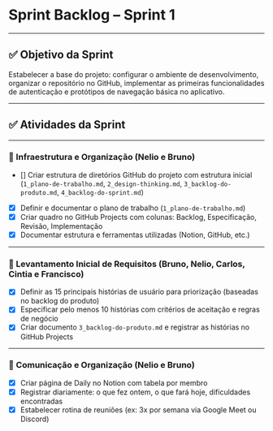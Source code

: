 # Sprint Backlog – Sprint 1  
---

## ✅ Objetivo da Sprint

Estabelecer a base do projeto: configurar o ambiente de desenvolvimento, organizar o repositório no GitHub, implementar as primeiras funcionalidades de autenticação e protótipos de navegação básica no aplicativo.

---

## ✅ Atividades da Sprint

---

### 🔧 Infraestrutura e Organização (Nelio e Bruno)
- [] Criar estrutura de diretórios GitHub do projeto com estrutura inicial (`1_plano-de-trabalho.md`, `2_design-thinking.md`, `3_backlog-do-produto.md`, `4_backlog-do-sprint.md`)
- [x] Definir e documentar o plano de trabalho (`1_plano-de-trabalho.md`)
- [x] Criar quadro no GitHub Projects com colunas: Backlog, Especificação, Revisão, Implementação
- [x] Documentar estrutura e ferramentas utilizadas (Notion, GitHub, etc.)

---

### 📄 Levantamento Inicial de Requisitos (Bruno, Nelio, Carlos, Cintia e Francisco)
- [x] Definir as 15 principais histórias de usuário para priorização (baseadas no backlog do produto)
- [x] Especificar pelo menos 10 histórias com critérios de aceitação e regras de negócio
- [x] Criar documento `3_backlog-do-produto.md` e registrar as histórias no GitHub Projects

---

### 💬 Comunicação e Organização (Nelio e Bruno)
- [x] Criar página de Daily no Notion com tabela por membro
- [x] Registrar diariamente: o que fez ontem, o que fará hoje, dificuldades encontradas
- [x] Estabelecer rotina de reuniões (ex: 3x por semana via Google Meet ou Discord)
